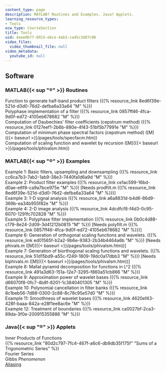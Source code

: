 ```yaml
---
content_type: page
description: MATLAB? Routines and Examples. Java? Applets.
learning_resource_types:
- Tools
ocw_type: CourseSection
title: Tools
uid: 4aee0b77-8915-ebce-4ab3-ca45c3d87c06
video_files:
  video_thumbnail_file: null
video_metadata:
  youtube_id: null
---
```


Software
--------

### MATLAB{{< sup "®" >}} Routines

Function to generate half-band product filters ({{% resource_link 8ed6f39e-521d-d3d0-76d2-defba6a33a64 "M" %}})  
Polyphase implementation of a filter ({{% resource_link 0857ff46-4fca-9d0f-ed72-4105eb678682 "M" %}})  
Computation of Daubechies' filter coefficients (cepstrum method) ({{% resource_link 0127eef1-2b6b-880e-4f43-51bf5b77991e "M" %}})  
Computation of minimum phase spectral factors (cepstrum method) ([M]({{< baseurl >}}/pages/tools/specfacm.htm))  
Computation of scaling function and wavelet by recursion ([M]({{< baseurl >}}/pages/tools/phivalsm.htm))

### MATLAB{{< sup "®" >}} Examples

Example 1: Basic filters, upsampling and downsampling ({{% resource_link cc6ca7b3-7ab2-1ab9-38e3-7440fa1d6a9d "M" %}})  
Example 2: Product filter examples ({{% resource_link ce1ac599-16bd-d0ae-e6f8-ca9a7bce975e "M" %}}) \[Needs prodfilt.m ({{% resource_link 8ed6f39e-521d-d3d0-76d2-defba6a33a64 "M" %}})\]  
Example 3: 1-D signal analysis ({{% resource_link a6a8831d-b4d6-86d9-369b-ea34b955f82e "M" %}})  
Example 4: 2-D image analysis ({{% resource_link 4dcdfcf8-f4d3-0c95-6070-1291fc702828 "M" %}})  
Example 5: Polyphase filter implementation ({{% resource_link 0b0c4d88-c179-8e24-2d09-3d41212b0815 "M" %}}) \[Needs polyfilt.m ({{% resource_link 0857ff46-4fca-9d0f-ed72-4105eb678682 "M" %}})\]  
Example 6: Generation of orthogonal scaling functions and wavelets. ({{% resource_link ed01565f-b2a2-9b6e-9383-2b34b4464a6b "M" %}}) \[Needs phivals.m ([M]({{< baseurl >}}/pages/tools/phivalsm.htm))\]  
Example 7: Generation of biorthogonal scaling functions and wavelets. ({{% resource_link 51d15bd9-a55c-f249-1809-19dc0a17dbb3 "M" %}}) \[Needs biphivals.m ([M]({{< baseurl >}}/pages/tools/phivalsm.htm))\]  
Example 8: Mallat pyramid decomposition for functions in L^2 ({{% resource_link 491a3d63-151a-12e7-3295-f860a51cb866 "M" %}})  
Example 9: Approximation power of wavelet bases ({{% resource_link d66070f8-0fc7-4b8f-8201-1c3840401305 "M" %}})  
Example 10: Polynomial cancellation in filter banks ({{% resource_link 8c1beb56-7d88-0300-2c88-8c78c95e57d0 "M" %}})  
Example 11: Smoothness of wavelet bases ({{% resource_link 4620ef43-428f-baaa-842a-e28f1ee8ac6e "M" %}})  
Example 12: Treatment of boundaries ({{% resource_link ca0027bf-2ca3-89da-3f0e-200915355886 "M" %}})

### Java{{< sup "®" >}} Applets

Inner Products of Functions  
{{% resource_link "80d2c797-7fc4-467f-a6c6-db9db35f175f" "Sums of a Trigonometric Series" %}}  
Fourier Series  
Gibbs _Phenomenon_  
[Aliasing](/ans7870/18/18.06/javademo/Aliasing/)